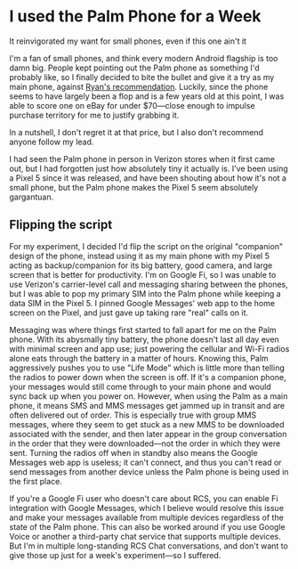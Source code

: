 # I used the Palm Phone for a Week

It reinvigorated my want for small phones, even if this one ain't it

I'm a fan of small phones, and think every modern Android flagship is too damn big. People kept pointing out the Palm phone as something I'd probably like, so I finally decided to bite the bullet and give it a try as my main phone, against [Ryan's recommendation](https://www.androidpolice.com/2018/11/17/palm-phone-review-tiny-tragedy/). Luckily, since the phone seems to have largely been a flop and is a few years old at this point, I was able to score one on eBay for under $70—close enough to impulse purchase territory for me to justify grabbing it.

In a nutshell, I don't regret it at that price, but I also don't recommend anyone follow my lead.


I had seen the Palm phone in person in Verizon stores when it first came out, but I had forgotten just how absolutely tiny it actually is. I've been using a Pixel 5 since it was released, and have been shouting about how it's not a small phone, but the Palm phone makes the Pixel 5 seem absolutely gargantuan.

## Flipping the script

For my experiment, I decided I'd flip the script on the original "companion" design of the phone, instead using it as my main phone with my Pixel 5 acting as backup/companion for its big battery, good camera, and large screen that is better for productivity. I'm on Google Fi, so I was unable to use Verizon's carrier-level call and messaging sharing between the phones, but I was able to pop my primary SIM into the Palm phone while keeping a data SIM in the Pixel 5. I pinned Google Messages' web app to the home screen on the Pixel, and just gave up taking rare "real" calls on it.

Messaging was where things first started to fall apart for me on the Palm phone. With its abysmally tiny battery, the phone doesn't last all day even with minimal screen and app use; just powering the cellular and Wi-Fi radios alone eats through the battery in a matter of hours. Knowing this, Palm aggressively pushes you to use "Life Mode" which is little more than telling the radios to power down when the screen is off. If it's a companion phone, your messages would still come through to your main phone and would sync back up when you power on. However, when using the Palm as a main phone, it means SMS and MMS messages get jammed up in transit and are often delivered out of order. This is especially true with group MMS messages, where they seem to get stuck as a new MMS to be downloaded associated with the sender, and then later appear in the group conversation in the order that they were downloaded—not the order in which they were sent. Turning the radios off when in standby also means the Google Messages web app is useless; it can't connect, and thus you can't read or send messages from another device unless the Palm phone is being used in the first place.

If you're a Google Fi user who doesn't care about RCS, you can enable Fi integration with Google Messages, which I believe would resolve this issue and make your messages available from multiple devices regardless of the state of the Palm phone. This can also be worked around if you use Google Voice or another a third-party chat service that supports multiple devices. But I'm in multiple long-standing RCS Chat conversations, and don't want to give those up just for a week's experiment—so I suffered.

